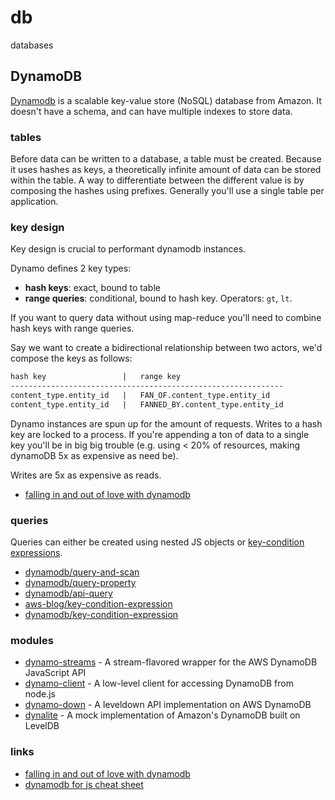 # db
databases

## DynamoDB
[Dynamodb](https://aws.amazon.com/dynamodb/) is a scalable key-value store
(NoSQL) database from Amazon. It doesn't have a schema, and can have multiple
indexes to store data.

### tables
Before data can be written to a database, a table must be created. Because it
uses hashes as keys, a theoretically infinite amount of data can be stored
within the table. A way to differentiate between the different value is by
composing the hashes using prefixes. Generally you'll use a single table per
application.

### key design
Key design is crucial to performant dynamodb instances.

Dynamo defines 2 key types:
- __hash keys__: exact, bound to table
- __range queries__: conditional, bound to hash key. Operators: `gt`, `lt`.

If you want to query data without using map-reduce you'll need to combine hash
keys with range queries.

Say we want to create a bidirectional relationship between two actors, we'd
compose the keys as follows:

```txt
hash key                 |   range key
-------------------------------------------------------------
content_type.entity_id   |   FAN_OF.content_type.entity_id
content_type.entity_id   |   FANNED_BY.content_type.entity_id
```

Dynamo instances are spun up for the amount of requests. Writes to a hash key
are locked to a process. If you're appending a ton of data to a single key
you'll be in big big trouble (e.g. using < 20% of resources, making dynamoDB
5x as expensive as need be).

Writes are 5x as expensive as reads.

- [falling in and out of love with dynamodb](http://0x74696d.com/posts/falling-in-and-out-of-love-with-dynamodb-part-ii/)

### queries
Queries can either be created using nested JS objects or
[key-condition expressions](http://docs.aws.amazon.com/amazondynamodb/latest/APIReference/API_Query.html#DDB-Query-request-KeyConditionExpression).

- [dynamodb/query-and-scan](http://docs.aws.amazon.com/amazondynamodb/latest/developerguide/QueryAndScan.html#QueryAndScan.Query)
- [dynamodb/query-property](http://docs.aws.amazon.com/AWSJavaScriptSDK/latest/AWS/DynamoDB.html#query-property)
- [dynamodb/api-query](http://docs.aws.amazon.com/amazondynamodb/latest/APIReference/API_Query.html)
- [aws-blog/key-condition-expression](https://aws.amazon.com/blogs/aws/dynamodb-update-improved-json-editing-key-condition-expressions/)
- [dynamodb/key-condition-expression](http://docs.aws.amazon.com/amazondynamodb/latest/APIReference/API_Query.html#DDB-Query-request-KeyConditionExpression)

### modules
- [dynamo-streams](https://github.com/jed/dynamo-streams) - A stream-flavored wrapper for the AWS DynamoDB JavaScript API
- [dynamo-client](https://github.com/jed/dynamo-client) - A low-level client for accessing DynamoDB from node.js
- [dynamo-down](https://github.com/jed/dynamo-down) - A leveldown API implementation on AWS DynamoDB
- [dynalite](https://github.com/mhart/dynalite) - A mock implementation of Amazon's DynamoDB built on LevelDB

### links
- [falling in and out of love with dynamodb](http://0x74696d.com/posts/falling-in-and-out-of-love-with-dynamodb-part-ii/)
- [dynamodb for js cheat sheet](http://www.markomedia.com.au/dynamodb-for-javascript-cheatsheet/)
